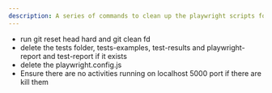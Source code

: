 ```yaml
---
description: A series of commands to clean up the playwright scripts for a project example
---
```


- run git reset head hard and git clean fd
- delete the tests folder, tests-examples, test-results and playwright-report and test-report if it exists
- delete the playwright.config.js
- Ensure there are no activities running on localhost 5000 port if there are kill them 






















